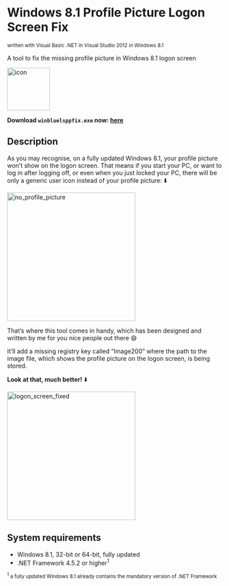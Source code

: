# Windows 8.1 Profile Picture Logon Screen Fix
<sup>written with Visual Basic .NET in Visual Studio 2012 in Windows 8.1</sup>

A tool to fix the missing profile picture in Windows 8.1 logon screen

<img width="100" alt="icon" src="https://github.com/user-attachments/assets/302758c9-194d-4929-b553-d800bc5e11f0" />

<b>Download <code>winbluelsppfix.exe</code> now: <a href="https://github.com/win8-png/winbluelsppfix/releases/latest">here</a></b>

## Description
As you may recognise, on a fully updated Windows 8.1, your profile picture won’t show on the logon screen. That means if you start your PC, or want to log in after logging off, or even when you just locked your PC, there will be only a generic user icon instead of your profile picture: ⬇️

<img width="300" alt="no_profile_picture" src="https://github.com/user-attachments/assets/ff615209-7ecd-477e-af2c-3e5c53fe5273" />

That’s where this tool comes in handy, which has been designed and written by me for you nice people out there 😄

It’ll add a missing registry key called “Image200” where the path to the image file, which shows the profile picture on the logon screen, is being stored.

<b>Look at that, much better!</b> ⬇️

<img width="300" alt="logon_screen_fixed" src="https://github.com/user-attachments/assets/3dc27189-fdaf-41c5-87f7-69fa0237776f" />

## System requirements
* Windows 8.1, 32-bit or 64-bit, fully updated
* .NET Framework 4.5.2 or higher<sup>1</sup>

<sub><sup>1</sup> a fully updated Windows 8.1 already contains the mandatory version of .NET Framework</sub>

